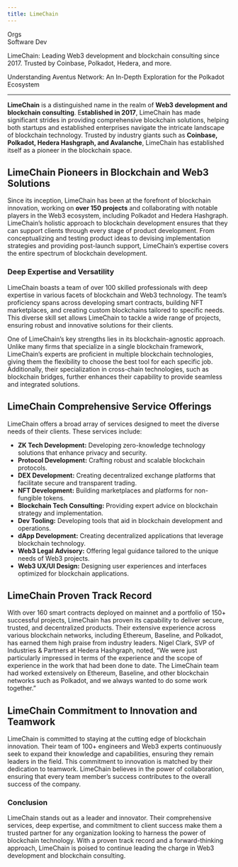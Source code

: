 ```yaml
---
title: LimeChain
---
```

Orgs  
 Software Dev  

LimeChain: Leading Web3 development and blockchain consulting since 2017. Trusted by Coinbase, Polkadot, Hedera, and more.

Understanding Aventus Network: An In-Depth Exploration for the Polkadot Ecosystem  

------------------------------------------------------------------------------------

**LimeChain** is a distinguished name in the realm of **Web3 development and blockchain consulting**. E**stablished in 2017**, LimeChain has made significant strides in providing comprehensive blockchain solutions, helping both startups and established enterprises navigate the intricate landscape of blockchain technology. Trusted by industry giants such as **Coinbase, Polkadot, Hedera Hashgraph, and Avalanche**, LimeChain has established itself as a pioneer in the blockchain space.

LimeChain Pioneers in Blockchain and Web3 Solutions
---------------------------------------------------

Since its inception, LimeChain has been at the forefront of blockchain innovation, working on **over 150 projects** and collaborating with notable players in the Web3 ecosystem, including Polkadot and Hedera Hashgraph. LimeChain’s holistic approach to blockchain development ensures that they can support clients through every stage of product development. From conceptualizing and testing product ideas to devising implementation strategies and providing post-launch support, LimeChain’s expertise covers the entire spectrum of blockchain development.

### Deep Expertise and Versatility

LimeChain boasts a team of over 100 skilled professionals with deep expertise in various facets of blockchain and Web3 technology. The team’s proficiency spans across developing smart contracts, building NFT marketplaces, and creating custom blockchains tailored to specific needs. This diverse skill set allows LimeChain to tackle a wide range of projects, ensuring robust and innovative solutions for their clients.

One of LimeChain’s key strengths lies in its blockchain-agnostic approach. Unlike many firms that specialize in a single blockchain framework, LimeChain’s experts are proficient in multiple blockchain technologies, giving them the flexibility to choose the best tool for each specific job. Additionally, their specialization in cross-chain technologies, such as blockchain bridges, further enhances their capability to provide seamless and integrated solutions.

LimeChain Comprehensive Service Offerings
-----------------------------------------

LimeChain offers a broad array of services designed to meet the diverse needs of their clients. These services include:

- **ZK Tech Development:** Developing zero-knowledge technology solutions that enhance privacy and security.
- **Protocol Development:** Crafting robust and scalable blockchain protocols.
- **DEX Development:** Creating decentralized exchange platforms that facilitate secure and transparent trading.
- **NFT Development:** Building marketplaces and platforms for non-fungible tokens.
- **Blockchain Tech Consulting:** Providing expert advice on blockchain strategy and implementation.
- **Dev Tooling:** Developing tools that aid in blockchain development and operations.
- **dApp Development:** Creating decentralized applications that leverage blockchain technology.
- **Web3 Legal Advisory:** Offering legal guidance tailored to the unique needs of Web3 projects.
- **Web3 UX/UI Design:** Designing user experiences and interfaces optimized for blockchain applications.

LimeChain Proven Track Record
-----------------------------

With over 160 smart contracts deployed on mainnet and a portfolio of 150+ successful projects, LimeChain has proven its capability to deliver secure, trusted, and decentralized products. Their extensive experience across various blockchain networks, including Ethereum, Baseline, and Polkadot, has earned them high praise from industry leaders. Nigel Clark, SVP of Industries &amp; Partners at Hedera Hashgraph, noted, “We were just particularly impressed in terms of the experience and the scope of experience in the work that had been done to date. The LimeChain team had worked extensively on Ethereum, Baseline, and other blockchain networks such as Polkadot, and we always wanted to do some work together.”

LimeChain Commitment to Innovation and Teamwork
-----------------------------------------------

LimeChain is committed to staying at the cutting edge of blockchain innovation. Their team of 100+ engineers and Web3 experts continuously seek to expand their knowledge and capabilities, ensuring they remain leaders in the field. This commitment to innovation is matched by their dedication to teamwork. LimeChain believes in the power of collaboration, ensuring that every team member’s success contributes to the overall success of the company.

### Conclusion

LimeChain stands out as a leader and innovator. Their comprehensive services, deep expertise, and commitment to client success make them a trusted partner for any organization looking to harness the power of blockchain technology. With a proven track record and a forward-thinking approach, LimeChain is poised to continue leading the charge in Web3 development and blockchain consulting.
